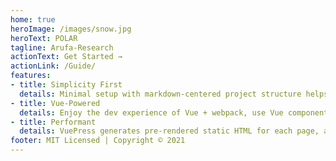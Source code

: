 ```yaml
---
home: true
heroImage: /images/snow.jpg
heroText: POLAR
tagline: Arufa-Research
actionText: Get Started →
actionLink: /Guide/
features:
- title: Simplicity First
  details: Minimal setup with markdown-centered project structure helps you focus on writing.
- title: Vue-Powered
  details: Enjoy the dev experience of Vue + webpack, use Vue components in markdown, and develop custom themes with Vue.
- title: Performant
  details: VuePress generates pre-rendered static HTML for each page, and runs as an SPA once a page is loaded.
footer: MIT Licensed | Copyright © 2021
---
```


<ToggleDarkMode/>
